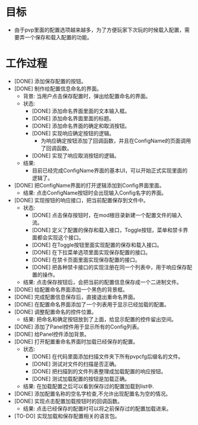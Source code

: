 # 目标
- 由于pvp里面的配置选项越来越多，为了方便玩家下次玩的时候载入配置，需要弄一个保存和载入配置的功能。

# 工作过程
- [DONE] 添加保存配置的按钮。
- [DONE] 制作给配置信息命名的界面。
	- 背景: 当用户点击保存配置时，弹出给配置命名的界面。
	- 状态:
		- [DONE] 添加命名界面里面的文本输入框。
		- [DONE] 添加命名界面里面的标题。
		- [DONE] 添加命名界面的确定和取消按钮。
		- [DONE] 实现响应确定按钮的逻辑。
			- 为响应确定按钮添加了回调函数，并且在ConfigName的页面调用了回调函数。
		- [DONE] 实现了响应取消按钮的逻辑。
	- 结果:
		- 目前已经完成ConfigName界面的基本UI，可以开始正式实现里面的逻辑了。
- [DONE] 把ConfigName界面的打开逻辑添加到Config界面里面。
	- 结果: 点击ConfigName按钮时会出现输入Config名字的界面。
- [DONE] 实现按钮的响应接口，把当前配置保存到文件中。
	- 状态:
		- [DONE] 点击保存按钮时，在mod根目录新建一个配置文件的输入流。
		- [DONE] 定义了配置的保存和载入接口，Toggle按钮，菜单和禁卡界面都会实现这个接口。
		- [DONE] 在Toggle按钮里面实现配置的保存和载入接口。
		- [DONE] 在下拉菜单选项里面实现保存配置的接口。
		- [DONE] 在禁卡页面里面实现保存配置的接口。
		- [DONE] 把各种禁卡接口的实现注册在同一个列表中，用于响应保存配置的操作。
	- 结果: 点击保存按钮后，会把当前的配置信息保存成一个二进制文件。
- [DONE] 给配置命名界面添加一个黑色的背景框。
- [DONE] 完成配置信息保存后，直接退出重命名界面。
- [DONE] 在配置命名界面添加了一个列表用于显示已经加载的配置。
- [DONE] 调整配置命名的控件位置。
	- 结果: 把命名和确定按钮放到了上面，给显示配置的控件留出空间。
- [DONE] 添加了Panel控件用于显示所有的Config列表。
- [DONE] 给Panel控件添加背景。
- [DONE] 打开配置重命名界面时加载已经保存的配置。
	- 状态:
		- [DONE] 在代码里面添加扫描文件夹下所有pvpcfg后缀名的文件。
		- [DONE] 测试对文件的扫描是否正确。
		- [DONE] 把扫描到的文件列表整理成加载配置的响应按钮。
		- [DONE] 测试加载配置的按钮是加载正确。
	- 结果: 在加载配置之后可以看到保存过的配置加载到list中.
- [DONE] 添加配置名称的空名字检查,不允许出现配置名为空的情况。
- [DONE] 实现点击配置加载按钮时的回调函数。
	- 结果: 点击已经保存的配置时可以将之前保存过的配置加载进来。
- [TO-DO] 实现加载和保存配置相关的语言包。